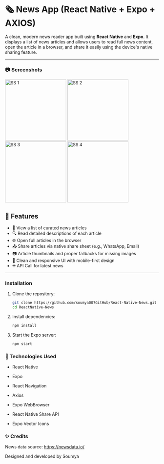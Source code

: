 # 🗞️ News App (React Native + Expo + AXIOS)

A clean, modern news reader app built using **React Native** and **Expo**. It displays a list of news articles and allows users to read full news content, open the article in a browser, and share it easily using the device's native sharing feature.

---

### 📷 Screenshots

<img src="https://github.com/user-attachments/assets/2059fcdb-d3c6-4bbc-b932-38354cdecd68" width="200" alt="SS 1">
<img src="https://github.com/user-attachments/assets/be4785bc-20c1-4b6b-a7d8-a52b7d4800e0" width="200" alt="SS 2">
<img src="https://github.com/user-attachments/assets/3a1f5942-0de9-4228-9e26-20cb67d5f5f2" width="200" alt="SS 3">
<img src="https://github.com/user-attachments/assets/82f82abd-65ff-4977-968c-209891dbfb23" width="200" alt="SS 4">

## 📱 Features

- 📰 View a list of curated news articles
- 🔍 Read detailed descriptions of each article
- 🌐 Open full articles in the browser
- 📤 Share articles via native share sheet (e.g., WhatsApp, Email)
- 📷 Article thumbnails and proper fallbacks for missing images
- 🎨 Clean and responsive UI with mobile-first design
- ➕ API Call for latest news

---


### Installation

1. Clone the repository:
   ```bash
   git clone https://github.com/soumya007GitHub/React-Native-News.git
   cd ReactNative-News
2. Install dependencies:
   ```bash
   npm install
3. Start the Expo server:
   ```bash
   npm start

### 🔧 Technologies Used
- React Native

- Expo

- React Navigation
- Axios

- Expo WebBrowser

- React Native Share API

- Expo Vector Icons

### ✨ Credits
News data source: https://newsdata.io/

Designed and developed by Soumya

